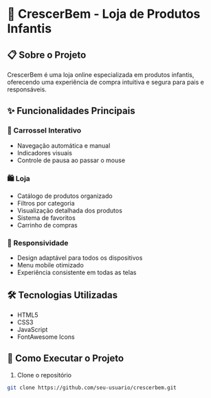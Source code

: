 # 🌱 CrescerBem - Loja de Produtos Infantis

## 📋 Sobre o Projeto
CrescerBem é uma loja online especializada em produtos infantis, oferecendo uma experiência de compra intuitiva e segura para pais e responsáveis.

## ✨ Funcionalidades Principais

### 🎠 Carrossel Interativo
- Navegação automática e manual
- Indicadores visuais
- Controle de pausa ao passar o mouse

### 🛍️ Loja
- Catálogo de produtos organizado
- Filtros por categoria
- Visualização detalhada dos produtos
- Sistema de favoritos
- Carrinho de compras

### 📱 Responsividade
- Design adaptável para todos os dispositivos
- Menu mobile otimizado
- Experiência consistente em todas as telas

## 🛠️ Tecnologias Utilizadas
- HTML5
- CSS3
- JavaScript
- FontAwesome Icons

## 🚀 Como Executar o Projeto

1. Clone o repositório
```bash
git clone https://github.com/seu-usuario/crescerbem.git
